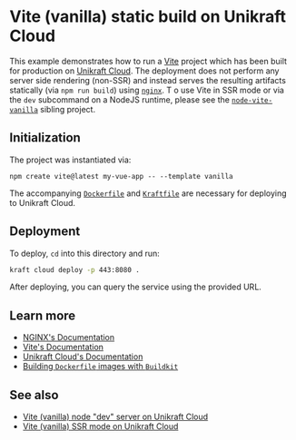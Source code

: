 # Vite (vanilla) static build on Unikraft Cloud

This example demonstrates how to run a [Vite](https://vite.dev) project which
has been built for production on [Unikraft Cloud](https://unikraft.cloud).  The
deployment does not perform any server side rendering (non-SSR) and instead
serves the resulting artifacts statically (via `npm run build`) using
[`nginx`](../nginx). T o use Vite in SSR mode or via the `dev` subcommand on a
NodeJS runtime, please see the [`node-vite-vanilla`](../node-vite-vanilla)
sibling project.


## Initialization

The project was instantiated via:

```
npm create vite@latest my-vue-app -- --template vanilla
```

The accompanying [`Dockerfile`](./Dockerfile) and [`Kraftfile`](./Kraftfile) are
necessary for deploying to Unikraft Cloud.


## Deployment

To deploy, `cd` into this directory and run:

```bash
kraft cloud deploy -p 443:8080 .
```

After deploying, you can query the service using the provided URL.


## Learn more

- [NGINX's Documentation](https://nginx.org/en/docs)
- [Vite's Documentation](https://vite.dev/guide/)
- [Unikraft Cloud's Documentation](https://unikraft.cloud/docs)
- [Building `Dockerfile` images with `Buildkit`](https://unikraft.org/guides/building-dockerfile-images-with-buildkit)


## See also

- [Vite (vanilla) node "dev" server on Unikraft Cloud](../node-vite-vanilla)
- [Vite (vanilla) SSR mode on Unikraft Cloud](../node-vite-ssr-vanilla)
